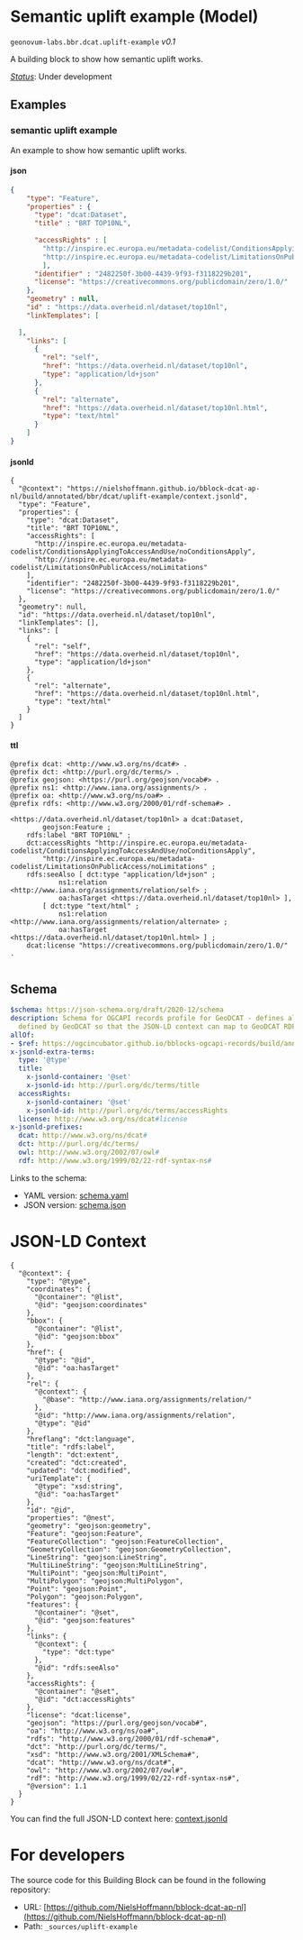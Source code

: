 
# Semantic uplift example (Model)

`geonovum-labs.bbr.dcat.uplift-example` *v0.1*

A building block to show how semantic uplift works.

[*Status*](http://www.opengis.net/def/status): Under development

## Examples

### semantic uplift example
An example to show how semantic uplift works.
#### json
```json
{
    "type": "Feature",
    "properties" : {
      "type": "dcat:Dataset",
      "title" : "BRT TOP10NL",
    
      "accessRights" : [
        "http://inspire.ec.europa.eu/metadata-codelist/ConditionsApplyingToAccessAndUse/noConditionsApply",
        "http://inspire.ec.europa.eu/metadata-codelist/LimitationsOnPublicAccess/noLimitations"
        ],
      "identifier" : "2482250f-3b00-4439-9f93-f3118229b201",
      "license": "https://creativecommons.org/publicdomain/zero/1.0/"
    },
    "geometry" : null,
    "id" : "https://data.overheid.nl/dataset/top10nl",
    "linkTemplates": [
    
  ],
    "links": [
      {
        "rel": "self",
        "href": "https://data.overheid.nl/dataset/top10nl",
        "type": "application/ld+json"
      },
      {
        "rel": "alternate",
        "href": "https://data.overheid.nl/dataset/top10nl.html",
        "type": "text/html"
      }
    ]
}
```

#### jsonld
```jsonld
{
  "@context": "https://nielshoffmann.github.io/bblock-dcat-ap-nl/build/annotated/bbr/dcat/uplift-example/context.jsonld",
  "type": "Feature",
  "properties": {
    "type": "dcat:Dataset",
    "title": "BRT TOP10NL",
    "accessRights": [
      "http://inspire.ec.europa.eu/metadata-codelist/ConditionsApplyingToAccessAndUse/noConditionsApply",
      "http://inspire.ec.europa.eu/metadata-codelist/LimitationsOnPublicAccess/noLimitations"
    ],
    "identifier": "2482250f-3b00-4439-9f93-f3118229b201",
    "license": "https://creativecommons.org/publicdomain/zero/1.0/"
  },
  "geometry": null,
  "id": "https://data.overheid.nl/dataset/top10nl",
  "linkTemplates": [],
  "links": [
    {
      "rel": "self",
      "href": "https://data.overheid.nl/dataset/top10nl",
      "type": "application/ld+json"
    },
    {
      "rel": "alternate",
      "href": "https://data.overheid.nl/dataset/top10nl.html",
      "type": "text/html"
    }
  ]
}
```

#### ttl
```ttl
@prefix dcat: <http://www.w3.org/ns/dcat#> .
@prefix dct: <http://purl.org/dc/terms/> .
@prefix geojson: <https://purl.org/geojson/vocab#> .
@prefix ns1: <http://www.iana.org/assignments/> .
@prefix oa: <http://www.w3.org/ns/oa#> .
@prefix rdfs: <http://www.w3.org/2000/01/rdf-schema#> .

<https://data.overheid.nl/dataset/top10nl> a dcat:Dataset,
        geojson:Feature ;
    rdfs:label "BRT TOP10NL" ;
    dct:accessRights "http://inspire.ec.europa.eu/metadata-codelist/ConditionsApplyingToAccessAndUse/noConditionsApply",
        "http://inspire.ec.europa.eu/metadata-codelist/LimitationsOnPublicAccess/noLimitations" ;
    rdfs:seeAlso [ dct:type "application/ld+json" ;
            ns1:relation <http://www.iana.org/assignments/relation/self> ;
            oa:hasTarget <https://data.overheid.nl/dataset/top10nl> ],
        [ dct:type "text/html" ;
            ns1:relation <http://www.iana.org/assignments/relation/alternate> ;
            oa:hasTarget <https://data.overheid.nl/dataset/top10nl.html> ] ;
    dcat:license "https://creativecommons.org/publicdomain/zero/1.0/" .


```

## Schema

```yaml
$schema: https://json-schema.org/draft/2020-12/schema
description: Schema for OGCAPI records profile for GeoDCAT - defines all extra elements
  defined by GeoDCAT so that the JSON-LD context can map to GeoDCAT RDF
allOf:
- $ref: https://ogcincubator.github.io/bblocks-ogcapi-records/build/annotated/api/records/v1/schemas/recordGeoJSON/schema.yaml
x-jsonld-extra-terms:
  type: '@type'
  title:
    x-jsonld-container: '@set'
    x-jsonld-id: http://purl.org/dc/terms/title
  accessRights:
    x-jsonld-container: '@set'
    x-jsonld-id: http://purl.org/dc/terms/accessRights
  license: http://www.w3.org/ns/dcat#license
x-jsonld-prefixes:
  dcat: http://www.w3.org/ns/dcat#
  dct: http://purl.org/dc/terms/
  owl: http://www.w3.org/2002/07/owl#
  rdf: http://www.w3.org/1999/02/22-rdf-syntax-ns#

```

Links to the schema:

* YAML version: [schema.yaml](https://nielshoffmann.github.io/bblock-dcat-ap-nl/build/annotated/bbr/dcat/uplift-example/schema.json)
* JSON version: [schema.json](https://nielshoffmann.github.io/bblock-dcat-ap-nl/build/annotated/bbr/dcat/uplift-example/schema.yaml)


# JSON-LD Context

```jsonld
{
  "@context": {
    "type": "@type",
    "coordinates": {
      "@container": "@list",
      "@id": "geojson:coordinates"
    },
    "bbox": {
      "@container": "@list",
      "@id": "geojson:bbox"
    },
    "href": {
      "@type": "@id",
      "@id": "oa:hasTarget"
    },
    "rel": {
      "@context": {
        "@base": "http://www.iana.org/assignments/relation/"
      },
      "@id": "http://www.iana.org/assignments/relation",
      "@type": "@id"
    },
    "hreflang": "dct:language",
    "title": "rdfs:label",
    "length": "dct:extent",
    "created": "dct:created",
    "updated": "dct:modified",
    "uriTemplate": {
      "@type": "xsd:string",
      "@id": "oa:hasTarget"
    },
    "id": "@id",
    "properties": "@nest",
    "geometry": "geojson:geometry",
    "Feature": "geojson:Feature",
    "FeatureCollection": "geojson:FeatureCollection",
    "GeometryCollection": "geojson:GeometryCollection",
    "LineString": "geojson:LineString",
    "MultiLineString": "geojson:MultiLineString",
    "MultiPoint": "geojson:MultiPoint",
    "MultiPolygon": "geojson:MultiPolygon",
    "Point": "geojson:Point",
    "Polygon": "geojson:Polygon",
    "features": {
      "@container": "@set",
      "@id": "geojson:features"
    },
    "links": {
      "@context": {
        "type": "dct:type"
      },
      "@id": "rdfs:seeAlso"
    },
    "accessRights": {
      "@container": "@set",
      "@id": "dct:accessRights"
    },
    "license": "dcat:license",
    "geojson": "https://purl.org/geojson/vocab#",
    "oa": "http://www.w3.org/ns/oa#",
    "rdfs": "http://www.w3.org/2000/01/rdf-schema#",
    "dct": "http://purl.org/dc/terms/",
    "xsd": "http://www.w3.org/2001/XMLSchema#",
    "dcat": "http://www.w3.org/ns/dcat#",
    "owl": "http://www.w3.org/2002/07/owl#",
    "rdf": "http://www.w3.org/1999/02/22-rdf-syntax-ns#",
    "@version": 1.1
  }
}
```

You can find the full JSON-LD context here:
[context.jsonld](https://nielshoffmann.github.io/bblock-dcat-ap-nl/build/annotated/bbr/dcat/uplift-example/context.jsonld)


# For developers

The source code for this Building Block can be found in the following repository:

* URL: [https://github.com/NielsHoffmann/bblock-dcat-ap-nl](https://github.com/NielsHoffmann/bblock-dcat-ap-nl)
* Path: `_sources/uplift-example`

